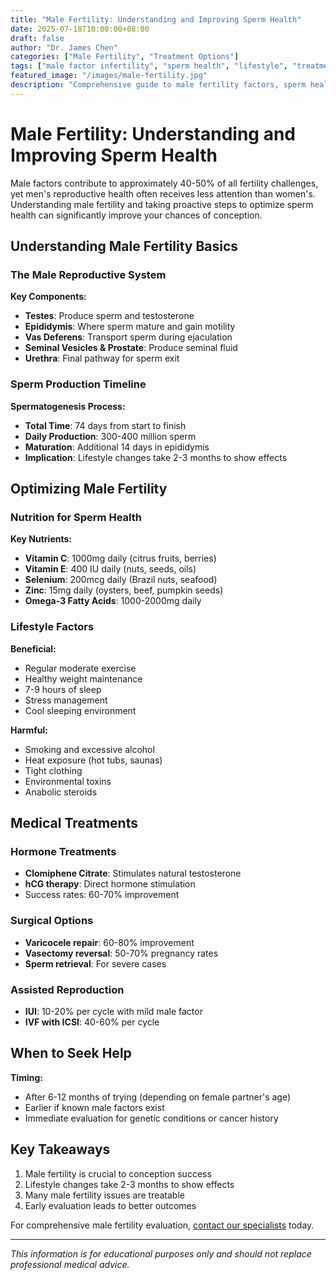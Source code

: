 ```yaml
---
title: "Male Fertility: Understanding and Improving Sperm Health"
date: 2025-07-18T10:00:00+08:00
draft: false
author: "Dr. James Chen"
categories: ["Male Fertility", "Treatment Options"]
tags: ["male factor infertility", "sperm health", "lifestyle", "treatment"]
featured_image: "/images/male-fertility.jpg"
description: "Comprehensive guide to male fertility factors, sperm health optimization, and treatment options for male factor infertility."
---
```


# Male Fertility: Understanding and Improving Sperm Health

Male factors contribute to approximately 40-50% of all fertility challenges, yet men's reproductive health often receives less attention than women's. Understanding male fertility and taking proactive steps to optimize sperm health can significantly improve your chances of conception.

## Understanding Male Fertility Basics

### The Male Reproductive System

**Key Components:**
- **Testes**: Produce sperm and testosterone
- **Epididymis**: Where sperm mature and gain motility
- **Vas Deferens**: Transport sperm during ejaculation
- **Seminal Vesicles & Prostate**: Produce seminal fluid
- **Urethra**: Final pathway for sperm exit

### Sperm Production Timeline

**Spermatogenesis Process:**
- **Total Time**: 74 days from start to finish
- **Daily Production**: 300-400 million sperm
- **Maturation**: Additional 14 days in epididymis
- **Implication**: Lifestyle changes take 2-3 months to show effects

## Optimizing Male Fertility

### Nutrition for Sperm Health

**Key Nutrients:**
- **Vitamin C**: 1000mg daily (citrus fruits, berries)
- **Vitamin E**: 400 IU daily (nuts, seeds, oils)
- **Selenium**: 200mcg daily (Brazil nuts, seafood)
- **Zinc**: 15mg daily (oysters, beef, pumpkin seeds)
- **Omega-3 Fatty Acids**: 1000-2000mg daily

### Lifestyle Factors

**Beneficial:**
- Regular moderate exercise
- Healthy weight maintenance
- 7-9 hours of sleep
- Stress management
- Cool sleeping environment

**Harmful:**
- Smoking and excessive alcohol
- Heat exposure (hot tubs, saunas)
- Tight clothing
- Environmental toxins
- Anabolic steroids

## Medical Treatments

### Hormone Treatments
- **Clomiphene Citrate**: Stimulates natural testosterone
- **hCG therapy**: Direct hormone stimulation
- Success rates: 60-70% improvement

### Surgical Options
- **Varicocele repair**: 60-80% improvement
- **Vasectomy reversal**: 50-70% pregnancy rates
- **Sperm retrieval**: For severe cases

### Assisted Reproduction
- **IUI**: 10-20% per cycle with mild male factor
- **IVF with ICSI**: 40-60% per cycle

## When to Seek Help

**Timing:**
- After 6-12 months of trying (depending on female partner's age)
- Earlier if known male factors exist
- Immediate evaluation for genetic conditions or cancer history

## Key Takeaways

1. Male fertility is crucial to conception success
2. Lifestyle changes take 2-3 months to show effects
3. Many male fertility issues are treatable
4. Early evaluation leads to better outcomes

For comprehensive male fertility evaluation, [contact our specialists](/contact/) today.

---

*This information is for educational purposes only and should not replace professional medical advice.*
